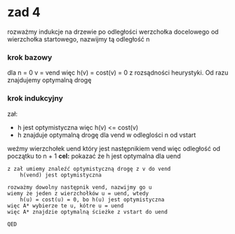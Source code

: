 # zad 4

rozważmy indukcje na drzewie po odległości werzchołka docelowego od wierzchołka startowego, nazwijmy tą odległość n
### krok bazowy
dla n = 0 v = vend więc h(v) = cost(v) = 0 z rozsądności heurystyki. Od razu znajdujemy optymalną drogę 

### krok indukcyjny
zał:
* h jest optymistyczna więc h(v) <= cost(v)
* h znajduje optymalną drogę dla vend w odleglości n od vstart

weźmy wierzchołek uend który jest następnikiem vend więc odległość od początku to n + 1
**cel:** pokazać że h jest optymalna dla uend

```
z zał umiemy znaleźć optymistyczną drogę z v do vend
    h(vend) jest optymistyczna

rozważmy dowolny następnik vend, nazwijmy go u
wiemy że jeden z wierzchołków u = uend, wtedy
    h(u) = cost(u) = 0, bo h(u) jest optymistyczna
więc A* wybierze te u, kótre u = uend 
więc A* znajdzie optymalną ścieżke z vstart do uend

QED
```